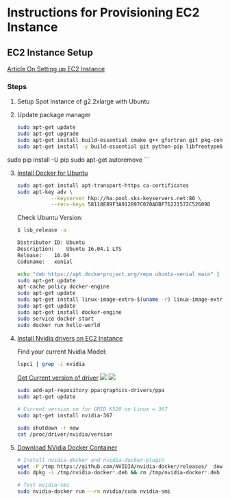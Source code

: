 # Instructions for Provisioning EC2 Instance

## EC2 Instance Setup
[Article On Setting up EC2 Instance](http://ramhiser.com/2016/01/05/installing-tensorflow-on-an-aws-ec2-instance-with-gpu-support/)

### Steps
1. Setup Spot Instance of g2.2xlarge with Ubuntu
2. Update package manager

	```bash
	sudo apt-get update
	sudo apt-get upgrade
	sudo apt-get install build-essential cmake g++ gfortran git pkg-config python-dev software-properties-common wget
	sudo apt-get install -y build-essential git python-pip libfreetype6-dev libxft-dev libncurses-dev libopenblas-dev gfortran python-matplotlib libblas-dev liblapack-dev libatlas-base-dev python-dev python-pydot linux-headers-generic linux-image-extra-virtual unzip python-numpy swig python-pandas python-sklearn unzip wget pkg-config zip g++ zlib1g-dev
sudo pip install -U pip
sudo apt-get autoremove 
	```

3. [Install Docker for Ubuntu](https://docs.docker.com/engine/installation/linux/ubuntulinux/)

	```bash
	sudo apt-get install apt-transport-https ca-certificates
	sudo apt-key adv \
               --keyserver hkp://ha.pool.sks-keyservers.net:80 \
               --recv-keys 58118E89F3A912897C070ADBF76221572C52609D
    ```
   
   Check Ubuntu Version:

	```bash
	$ lsb_release -a
	
	Distributor ID:	Ubuntu
	Description:	Ubuntu 16.04.1 LTS
	Release:	16.04
	Codename:	xenial
	```
	
	```bash
	echo "deb https://apt.dockerproject.org/repo ubuntu-xenial main" | sudo tee /etc/apt/sources.list.d/docker.list
	sudo apt-get update
	apt-cache policy docker-engine
	sudo apt-get update
	sudo apt-get install linux-image-extra-$(uname -r) linux-image-extra-virtual
	sudo apt-get update
	sudo apt-get install docker-engine
	sudo service docker start
	sudo docker run hello-world
	```
	
4. [Install Nvidia drivers on EC2 Instance](https://github.com/saiprashanths/dl-setup#nvidia-drivers)

	Find your current Nvidia Model:

	```bash
	lspci | grep -i nvidia
	```

	[Get Current version of driver](http://www.nvidia.com/Download/index.aspx)
	![](nvidia_graphics_card.png)
	![](nvidia_driver_specs.png)

	```bash
	sudo add-apt-repository ppa:graphics-drivers/ppa
	sudo apt-get update
	
	# Current version on for GRID K520 on Linux = 367
	sudo apt-get install nvidia-367
	
	sudo shutdown -r now
	cat /proc/driver/nvidia/version
	```

5. [Download NVidia Docker Container](https://github.com/NVIDIA/nvidia-docker)

	```bash
	# Install nvidia-docker and nvidia-docker-plugin
	wget -P /tmp https://github.com/NVIDIA/nvidia-docker/releases/	download/v1.0.0-rc.3/nvidia-docker_1.0.0.rc.3-1_amd64.deb
	sudo dpkg -i /tmp/nvidia-docker*.deb && rm /tmp/nvidia-docker*.deb
	
	# Test nvidia-smi
	sudo nvidia-docker run --rm nvidia/cuda nvidia-smi
	```

	